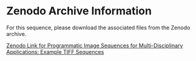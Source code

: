 # Zenodo Archive Information

For this sequence, please download the associated files from the Zenodo archive.

[Zenodo Link for Programmatic Image Sequences for Multi-Disciplinary Applications: Example TIFF Sequences](https://doi.org/10.5281/zenodo.13312096)
